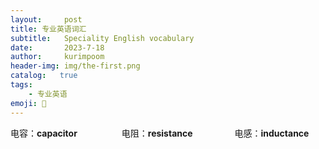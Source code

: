 ```yaml
---
layout:     post
title: 专业英语词汇
subtitle:   Speciality English vocabulary
date:       2023-7-18
author:     kurimpoom
header-img: img/the-first.png
catalog:   true
tags: 
    - 专业英语
emoji: 🙂
---
```

电容：**capacitor** &nbsp;&ensp;&emsp;&emsp;&emsp;&emsp;电阻：**resistance**&nbsp;&ensp;&emsp;&emsp;&emsp;&emsp;电感：**inductance**


